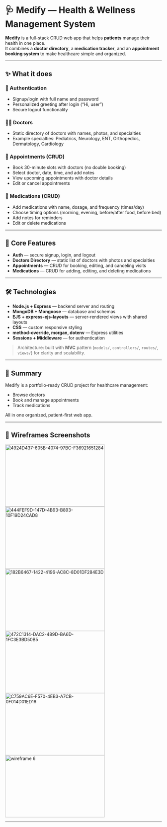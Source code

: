

# 🩺 Medify — Health & Wellness Management System

**Medify** is a full-stack CRUD web app that helps **patients** manage their health in one place.  
It combines a **doctor directory**, a **medication tracker**, and an **appointment booking system** to make healthcare simple and organized.

---

## ✨ What it does

### 🔑 Authentication
- Signup/login with full name and password  
- Personalized greeting after login (“Hi, user”)  
- Secure logout functionality  

### 👨‍⚕️ Doctors
- Static directory of doctors with names, photos, and specialties  
- Example specialties: Pediatrics, Neurology, ENT, Orthopedics, Dermatology, Cardiology  

### 📅 Appointments (CRUD)
- Book 30-minute slots with doctors (no double booking)  
- Select doctor, date, time, and add notes  
- View upcoming appointments with doctor details  
- Edit or cancel appointments  

### 💊 Medications (CRUD)
- Add medications with name, dosage, and frequency (times/day)  
- Choose timing options (morning, evening, before/after food, before bed)  
- Add notes for reminders  
- Edit or delete medications  

---

## 🧩 Core Features

- **Auth** — secure signup, login, and logout  
- **Doctors Directory** — static list of doctors with photos and specialties  
- **Appointments** — CRUD for booking, editing, and canceling visits  
- **Medications** — CRUD for adding, editing, and deleting medications  

---

## 🛠️ Technologies

- **Node.js + Express** — backend server and routing  
- **MongoDB + Mongoose** — database and schemas  
- **EJS + express-ejs-layouts** — server-rendered views with shared layouts  
- **CSS** — custom responsive styling  
- **method-override, morgan, dotenv** — Express utilities  
- **Sessions + Middleware** — for authentication  

> Architecture: built with **MVC** pattern (`models/`, `controllers/`, `routes/`, `views/`) for clarity and scalability.

---

## 📌 Summary

Medify is a portfolio-ready CRUD project for healthcare management:  
- Browse doctors  
- Book and manage appointments  
- Track medications  

All in one organized, patient-first web app.  

---

## 📸 Wireframes Screenshots


<img width="320" height="200" alt="4924D437-605B-4074-97BC-F36921651284" src="https://github.com/user-attachments/assets/35b90f8b-ace8-4ee6-b552-284ac32518f3" />
<img width="320" height="200" alt="444FEF9D-147D-4B93-B893-10F19D24CAD8" src="https://github.com/user-attachments/assets/d6d8fede-91cc-46c9-8cb8-ba2695694b81" />
<img width="320" height="200" alt="182B6467-1422-4196-AC8C-8D01DF284E3D" src="https://github.com/user-attachments/assets/acc310ab-4ab8-488f-a903-7a30d5e2cb46" />
<img width="320" height="200" alt="472C1314-DAC2-489D-BA6D-1FC3E3BD50B5" src="https://github.com/user-attachments/assets/3480ff8f-bfbb-4d1b-98a2-628be8b622f4" />
<img width="320" height="200" alt="C759AC6E-F570-4EB3-A7CB-0F014D01ED16" src="https://github.com/user-attachments/assets/db54af48-d3dc-46ca-bab2-f44a91a51d6b" />
<img width="320" height="200" alt="wireframe 6" src="https://github.com/user-attachments/assets/db54af48-d3dc-46ca-bab2-f44a91a51d6b" />


---
